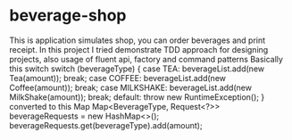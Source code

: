 # beverage-shop
This is application simulates shop, you can order beverages and print receipt.
In this project I tried demonstrate TDD approach for designing projects, also usage of fluent api, factory and command patterns
  Basically this switch
        switch (beverageType) {
            case TEA:
                beverageList.add(new Tea(amount));
                break;
            case COFFEE:
                beverageList.add(new Coffee(amount));
                break;
            case MILKSHAKE:
                beverageList.add(new MilkShake(amount));
                break;
            default: throw new RuntimeException();
        }
  converted to this Map
        Map<BeverageType, Request<?>> beverageRequests = new HashMap<>();
        beverageRequests.get(beverageType).add(amount);
